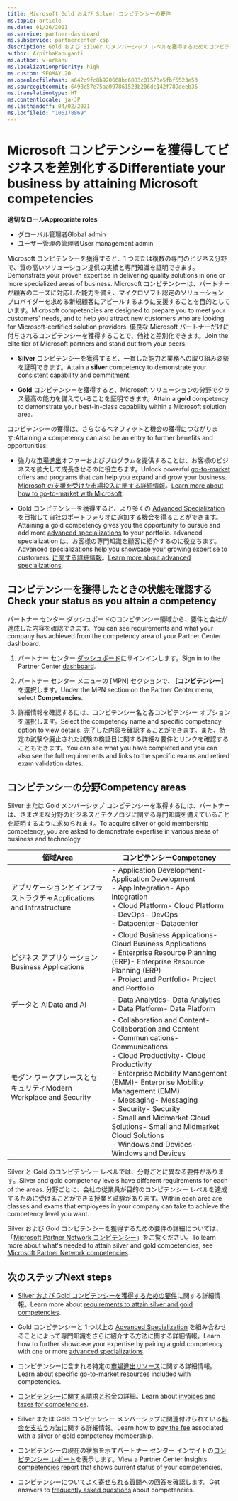 ```yaml
---
title: Microsoft Gold および Silver コンピテンシーの要件
ms.topic: article
ms.date: 01/26/2021
ms.service: partner-dashboard
ms.subservice: partnercenter-csp
description: Gold および Silver のメンバーシップ レベルを獲得するためのコンピテンシー要件を満たすことにより、優良な Microsoft パートナーの状態を獲得し、新しい顧客の関心を引く方法について説明します。
author: ArpithaKanuganti
ms.author: v-arkanu
ms.localizationpriority: high
ms.custom: SEOMAY.20
ms.openlocfilehash: a642c9fc8b920668bd6883c01573e5fbf5523e53
ms.sourcegitcommit: 6498c57e75aa097861523b206dc142f789deeb36
ms.translationtype: HT
ms.contentlocale: ja-JP
ms.lasthandoff: 04/02/2021
ms.locfileid: "106178869"
---
```

# <a name="differentiate-your-business-by-attaining-microsoft-competencies"></a><span data-ttu-id="039ad-103">Microsoft コンピテンシーを獲得してビジネスを差別化する</span><span class="sxs-lookup"><span data-stu-id="039ad-103">Differentiate your business by attaining Microsoft competencies</span></span>

<span data-ttu-id="039ad-104">**適切なロール**</span><span class="sxs-lookup"><span data-stu-id="039ad-104">**Appropriate roles**</span></span>

- <span data-ttu-id="039ad-105">グローバル管理者</span><span class="sxs-lookup"><span data-stu-id="039ad-105">Global admin</span></span>
- <span data-ttu-id="039ad-106">ユーザー管理の管理者</span><span class="sxs-lookup"><span data-stu-id="039ad-106">User management admin</span></span>

<span data-ttu-id="039ad-107">Microsoft コンピテンシーを獲得すると、1 つまたは複数の専門のビジネス分野で、質の高いソリューション提供の実績と専門知識を証明できます。</span><span class="sxs-lookup"><span data-stu-id="039ad-107">Demonstrate your proven expertise in delivering quality solutions in one or more specialized areas of business.</span></span> <span data-ttu-id="039ad-108">Microsoft コンピテンシーは、パートナーが顧客のニーズに対応した能力を備え、マイクロソフト認定のソリューション プロバイダーを求める新規顧客にアピールするように支援することを目的としています。</span><span class="sxs-lookup"><span data-stu-id="039ad-108">Microsoft competencies are designed to prepare you to meet your customers' needs, and to help you attract new customers who are looking for Microsoft-certified solution providers.</span></span> <span data-ttu-id="039ad-109">優良な Microsoft パートナーだけに付与されるコンピテンシーを獲得することで、他社と差別化できます。</span><span class="sxs-lookup"><span data-stu-id="039ad-109">Join the elite tier of Microsoft partners and stand out from your peers.</span></span>

- <span data-ttu-id="039ad-110">**Silver** コンピテンシーを獲得すると、一貫した能力と業務への取り組み姿勢を証明できます。</span><span class="sxs-lookup"><span data-stu-id="039ad-110">Attain a **silver** competency to demonstrate your consistent capability and commitment.</span></span>

- <span data-ttu-id="039ad-111">**Gold** コンピテンシーを獲得すると、Microsoft ソリューションの分野でクラス最高の能力を備えていることを証明できます。</span><span class="sxs-lookup"><span data-stu-id="039ad-111">Attain a **gold** competency to demonstrate your best-in-class capability within a Microsoft solution area.</span></span>

<span data-ttu-id="039ad-112">コンピテンシーの獲得は、さらなるベネフィットと機会の獲得につながります:</span><span class="sxs-lookup"><span data-stu-id="039ad-112">Attaining a competency can also be an entry to further benefits and opportunities:</span></span>

- <span data-ttu-id="039ad-113">強力な[市場進出](mpn-learn-about-go-to-market-benefits.md)オファーおよびプログラムを提供することは、お客様のビジネスを拡大して成長させるのに役立ちます。</span><span class="sxs-lookup"><span data-stu-id="039ad-113">Unlock powerful [go-to-market](mpn-learn-about-go-to-market-benefits.md) offers and programs that can help you expand and grow your business.</span></span> <span data-ttu-id="039ad-114">[Microsoft の支援を受けた市場投入に関する詳細情報](https://partner.microsoft.com/solutions/go-to-market)。</span><span class="sxs-lookup"><span data-stu-id="039ad-114">[Learn more about how to go-to-market with Microsoft](https://partner.microsoft.com/solutions/go-to-market).</span></span>

- <span data-ttu-id="039ad-115">Gold コンピテンシーを獲得すると、より多くの [Advanced Specialization](advanced-specializations.md) を目指して自社のポートフォリオに追加する機会を得ることができます。</span><span class="sxs-lookup"><span data-stu-id="039ad-115">Attaining a gold competency gives you the opportunity to pursue and add more [advanced specializations](advanced-specializations.md) to your portfolio.</span></span> <span data-ttu-id="039ad-116">advanced specialization は、お客様の専門知識を顧客に紹介するのに役立ちます。</span><span class="sxs-lookup"><span data-stu-id="039ad-116">Advanced specializations help you showcase your growing expertise to customers.</span></span> <span data-ttu-id="039ad-117">[ に関する詳細情報](https://partner.microsoft.com/membership/advanced-specialization)。</span><span class="sxs-lookup"><span data-stu-id="039ad-117">[Learn more about advanced specializations](https://partner.microsoft.com/membership/advanced-specialization).</span></span>

## <a name="check-your-status-as-you-attain-a-competency"></a><span data-ttu-id="039ad-118">コンピテンシーを獲得したときの状態を確認する</span><span class="sxs-lookup"><span data-stu-id="039ad-118">Check your status as you attain a competency</span></span>

<span data-ttu-id="039ad-119">パートナー センター ダッシュボードのコンピテンシー領域から、要件と会社が達成した内容を確認できます。</span><span class="sxs-lookup"><span data-stu-id="039ad-119">You can see requirements and what your company has achieved from the competency area of your Partner Center dashboard.</span></span>

1. <span data-ttu-id="039ad-120">パートナー センター [ダッシュボード](https://partner.microsoft.com/dashboard/home)にサインインします。</span><span class="sxs-lookup"><span data-stu-id="039ad-120">Sign in to the Partner Center [dashboard](https://partner.microsoft.com/dashboard/home).</span></span>

2. <span data-ttu-id="039ad-121">パートナー センター メニューの [MPN] セクションで、 **[コンピテンシー]** を選択します。</span><span class="sxs-lookup"><span data-stu-id="039ad-121">Under the MPN section on the Partner Center menu, select **Competencies**.</span></span>

3. <span data-ttu-id="039ad-122">詳細情報を確認するには、コンピテンシー名と各コンピテンシー オプションを選択します。</span><span class="sxs-lookup"><span data-stu-id="039ad-122">Select the competency name and specific competency option to view details.</span></span> <span data-ttu-id="039ad-123">完了した内容を確認することができます。また、特定の試験や廃止された試験の検証日に関する詳細な要件とリンクを確認することもできます。</span><span class="sxs-lookup"><span data-stu-id="039ad-123">You can see what you have completed and you can also see the full requirements and links to the specific exams and retired exam validation dates.</span></span>

## <a name="competency-areas"></a><span data-ttu-id="039ad-124">コンピテンシーの分野</span><span class="sxs-lookup"><span data-stu-id="039ad-124">Competency areas</span></span>

<span data-ttu-id="039ad-125">Silver または Gold メンバーシップ コンピテンシーを取得するには、パートナーは、さまざまな分野のビジネスとテクノロジに関する専門知識を備えていることを証明するように求められます。</span><span class="sxs-lookup"><span data-stu-id="039ad-125">To acquire silver or gold membership competency, you are asked to demonstrate expertise in various areas of business and technology.</span></span>

|<span data-ttu-id="039ad-126">**領域**</span><span class="sxs-lookup"><span data-stu-id="039ad-126">**Area**</span></span>            |<span data-ttu-id="039ad-127">**コンピテンシー**</span><span class="sxs-lookup"><span data-stu-id="039ad-127">**Competency**</span></span>                    |
|--------------------|--------------------------------|
|<span data-ttu-id="039ad-128">アプリケーションとインフラストラクチャ</span><span class="sxs-lookup"><span data-stu-id="039ad-128">Applications and Infrastructure</span></span>| <span data-ttu-id="039ad-129">- Application Development</span><span class="sxs-lookup"><span data-stu-id="039ad-129">- Application Development</span></span><br/> <span data-ttu-id="039ad-130">- App Integration</span><span class="sxs-lookup"><span data-stu-id="039ad-130">- App Integration</span></span><br/> <span data-ttu-id="039ad-131">- Cloud Platform</span><span class="sxs-lookup"><span data-stu-id="039ad-131">- Cloud Platform</span></span><br/> <span data-ttu-id="039ad-132">- DevOps</span><span class="sxs-lookup"><span data-stu-id="039ad-132">- DevOps</span></span><br/> <span data-ttu-id="039ad-133">- Datacenter</span><span class="sxs-lookup"><span data-stu-id="039ad-133">- Datacenter</span></span> |
|<span data-ttu-id="039ad-134">ビジネス アプリケーション</span><span class="sxs-lookup"><span data-stu-id="039ad-134">Business Applications</span></span> | <span data-ttu-id="039ad-135">- Cloud Business Applications</span><span class="sxs-lookup"><span data-stu-id="039ad-135">- Cloud Business Applications</span></span></br> <span data-ttu-id="039ad-136">- Enterprise Resource Planning (ERP)</span><span class="sxs-lookup"><span data-stu-id="039ad-136">- Enterprise Resource Planning (ERP)</span></span></br> <span data-ttu-id="039ad-137">- Project and Portfolio</span><span class="sxs-lookup"><span data-stu-id="039ad-137">- Project and Portfolio</span></span> |
|<span data-ttu-id="039ad-138">データと AI</span><span class="sxs-lookup"><span data-stu-id="039ad-138">Data and AI</span></span>| <span data-ttu-id="039ad-139">- Data Analytics</span><span class="sxs-lookup"><span data-stu-id="039ad-139">- Data Analytics</span></span><br/> <span data-ttu-id="039ad-140">- Data Platform</span><span class="sxs-lookup"><span data-stu-id="039ad-140">- Data Platform</span></span> |
|<span data-ttu-id="039ad-141">モダン ワークプレースとセキュリティ</span><span class="sxs-lookup"><span data-stu-id="039ad-141">Modern Workplace and Security</span></span> | <span data-ttu-id="039ad-142">- Collaboration and Content</span><span class="sxs-lookup"><span data-stu-id="039ad-142">- Collaboration and Content</span></span><br/> <span data-ttu-id="039ad-143">- Communications</span><span class="sxs-lookup"><span data-stu-id="039ad-143">- Communications</span></span><br/> <span data-ttu-id="039ad-144">- Cloud Productivity</span><span class="sxs-lookup"><span data-stu-id="039ad-144">- Cloud Productivity</span></span><br/> <span data-ttu-id="039ad-145">- Enterprise Mobility Management (EMM)</span><span class="sxs-lookup"><span data-stu-id="039ad-145">- Enterprise Mobility Management (EMM)</span></span><br/> <span data-ttu-id="039ad-146">- Messaging</span><span class="sxs-lookup"><span data-stu-id="039ad-146">- Messaging</span></span><br/> <span data-ttu-id="039ad-147">- Security</span><span class="sxs-lookup"><span data-stu-id="039ad-147">- Security</span></span><br/> <span data-ttu-id="039ad-148">- Small and Midmarket Cloud Solutions</span><span class="sxs-lookup"><span data-stu-id="039ad-148">- Small and Midmarket Cloud Solutions</span></span><br/> <span data-ttu-id="039ad-149">- Windows and Devices</span><span class="sxs-lookup"><span data-stu-id="039ad-149">- Windows and Devices</span></span> |

<span data-ttu-id="039ad-150">Silver と Gold のコンピテンシー レベルでは、分野ごとに異なる要件があります。</span><span class="sxs-lookup"><span data-stu-id="039ad-150">Silver and gold competency levels have different requirements for each of the areas.</span></span> <span data-ttu-id="039ad-151">分野ごとに、会社の従業員が目的のコンピテンシー レベルを達成するために受けることができる授業と試験があります。</span><span class="sxs-lookup"><span data-stu-id="039ad-151">Within each area are classes and exams that employees in your company can take to achieve the competency level you want.</span></span> 

<span data-ttu-id="039ad-152">Silver および Gold コンピテンシーを獲得するための要件の詳細については、「[Microsoft Partner Network コンピテンシー](https://partner.microsoft.com/membership/competencies)」をご覧ください。</span><span class="sxs-lookup"><span data-stu-id="039ad-152">To learn more about what's needed to attain silver and gold competencies, see [Microsoft Partner Network competencies](https://partner.microsoft.com/membership/competencies).</span></span>

## <a name="next-steps"></a><span data-ttu-id="039ad-153">次のステップ</span><span class="sxs-lookup"><span data-stu-id="039ad-153">Next steps</span></span>

- <span data-ttu-id="039ad-154">[Silver および Gold コンピテンシーを獲得するための要件](https://partner.microsoft.com/membership/competencies)に関する詳細情報。</span><span class="sxs-lookup"><span data-stu-id="039ad-154">Learn more about [requirements to attain silver and gold competencies](https://partner.microsoft.com/membership/competencies).</span></span>

- <span data-ttu-id="039ad-155">Gold コンピテンシーと 1 つ以上の [Advanced Specialization](advanced-specializations.md) を組み合わせることによって専門知識をさらに紹介する方法に関する詳細情報。</span><span class="sxs-lookup"><span data-stu-id="039ad-155">Learn how to further showcase your expertise by pairing a gold competency with one or more [advanced specializations](advanced-specializations.md).</span></span>

- <span data-ttu-id="039ad-156">コンピテンシーに含まれる特定の[市場進出リソース](mpn-learn-about-go-to-market-benefits.md)に関する詳細情報。</span><span class="sxs-lookup"><span data-stu-id="039ad-156">Learn about specific [go-to-market resources](mpn-learn-about-go-to-market-benefits.md) included with competencies.</span></span>

- <span data-ttu-id="039ad-157">[コンピテンシーに関する請求と税金](mpn-view-print-maps-invoice.md)の詳細。</span><span class="sxs-lookup"><span data-stu-id="039ad-157">Learn about [invoices and taxes for competencies](mpn-view-print-maps-invoice.md).</span></span>

- <span data-ttu-id="039ad-158">Silver または Gold コンピテンシー メンバーシップに関連付けられている[料金を支払う](mpn-pay-fee-silver-gold-competency.md)方法に関する詳細情報。</span><span class="sxs-lookup"><span data-stu-id="039ad-158">Learn how to [pay the fee](mpn-pay-fee-silver-gold-competency.md) associated with a silver or gold competency membership.</span></span>

- <span data-ttu-id="039ad-159">コンピテンシーの現在の状態を示すパートナー センター インサイトの[コンピテンシー レポート](pci-competencies-report.md)を表示します。</span><span class="sxs-lookup"><span data-stu-id="039ad-159">View a Partner Center Insights [competencies report](pci-competencies-report.md) that shows current status of your competencies.</span></span>

- <span data-ttu-id="039ad-160">コンピテンシーについて[よく寄せられる質問](competencies-faq.md)への回答を確認します。</span><span class="sxs-lookup"><span data-stu-id="039ad-160">Get answers to [frequently asked questions](competencies-faq.md) about competencies.</span></span>
